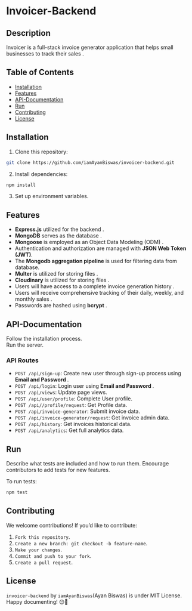 #  Invoicer-Backend


## Description
Invoicer is a full-stack invoice generator application that helps small businesses to track their sales .

## Table of Contents
- <a href="#Installation">Installation<a/>
- <a href="#Features">Features<a/>
- <a href="#API-Documentation">API-Documentation<a/>
- <a href="#Run">Run<a/>
- <a href="#Contributing">Contributing<a/>
- <a href="#License">License<a/>

## Installation
1. Clone this repository:
```bash
git clone https://github.com/iamAyanBiswas/invoicer-backend.git
```
2. Install dependencies:
```bash
npm install
```
3. Set up environment variables.


## Features
-  <b>Express.js</b> utilized for the backend .
-  <b>MongoDB</b> serves as the database .
-  <b>Mongoose</b> is employed as an Object Data Modeling (ODM) .
-  Authentication and authorization are managed with <b>JSON Web Token (JWT)</b>.
-  The <b>Mongodb aggregation pipeline</b> is used for filtering data from database.
-  <b>Multer</b> is utilized for storing files .
-  <b>Cloudinary</b> is utilized for storing files .
-  Users will have access to a complete invoice generation history .
-  Users will receive comprehensive tracking of their daily, weekly, and monthly sales .
-  Passwords are hashed using <b>bcrypt</b> .


## API-Documentation
Follow the installation process. <br>
Run the server. 
### API Routes
- `POST /api/sign-up`: Create new user through sign-up process using <b>Email and Password </b>.
- `POST /api/login`: Login user using <b>Email and Password </b>.
- `POST /api/views`: Update page views.
- `POST /api/user/profile`: Complete User profile.
- `POST /api//profile/request`: Get Profile data.
- `POST /api/invoice-generator`: Submit invoice data.
- `POST /api/invoice-generator/request`: Get invoice admin data.
- `POST /api/history`: Get invoices historical data.
- `POST /api/analytics`: Get full analytics data.


## Run
Describe what tests are included and how to run them. Encourage contributors to add tests for new features.

To run tests:
```bash
npm test
```


## Contributing

We welcome contributions! If you’d like to contribute:

1. `Fork this repository`.
2. `Create a new branch: git checkout -b feature-name`.
3. `Make your changes`.
4. `Commit and push to your fork`.
5. `Create a pull request`.


## License
`invoicer-backend` by `iamAyanBiswas`(Ayan Biswas) is under MIT License. <br>
Happy documenting! 😊🚀
